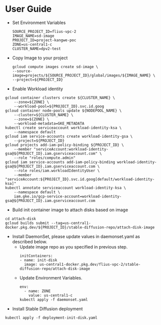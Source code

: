 
# User Guide

* Set Environment Variables
  ```
  SOURCE_PROJECT_ID=flius-vpc-2
  IMAGE_NAME=sd-image
  PROJECT_ID=project-kangwe-poc
  ZONE=us-central1-c
  CLUSTER_NAME=dpv2-test
  ```
* Copy Image to your project
  ```
  gcloud compute images create sd-image \
  --source-image=projects/${SOURCE_PROJECT_ID}/global/images/${IMAGE_NAME} \
  --project=${PROJECT_ID}
  ```
* Enable Workload identity
```
gcloud container clusters create ${CLUSTER_NAME} \
    --zone=${ZONE} \
    --workload-pool=${PROJECT_ID}.svc.id.goog
gcloud container node-pools update ${NODEPOOL_NAME} \
    --cluster=${CLUSTER_NAME} \
    --zone=${ZONE} \
    --workload-metadata=GKE_METADATA
kubectl create serviceaccount workload-identity-ksa \
    --namespace default
gcloud iam service-accounts create workload-identity-gsa \
    --project=${PROJECT_ID}     
gcloud projects add-iam-policy-binding ${PROJECT_ID} \
    --member "serviceAccount:workload-identity-gsa@${PROJECT_ID}.iam.gserviceaccount.com" \
    --role "roles/compute.admin"   
gcloud iam service-accounts add-iam-policy-binding workload-identity-gsa@${PROJECT_ID}.iam.gserviceaccount.com \
    --role roles/iam.workloadIdentityUser \
    --member "serviceAccount:${PROJECT_ID}.svc.id.goog[default/workload-identity-ksa]"
kubectl annotate serviceaccount workload-identity-ksa \
    --namespace default \
    iam.gke.io/gcp-service-account=workload-identity-gsa@${PROJECT_ID}.iam.gserviceaccount.com
```
* Build init container image to attach disks based on image
```
cd attach-disk
gcloud builds submit --tag=us-central1-docker.pkg.dev/${PROJECT_ID}/stable-diffusion-repo/attach-disk-image
```
* Install DaemonSet, please update values in daemonset.yaml as described below.
  - Update image repo as you specified in previous step.
    ```
    initContainers:
    - name: init-disk
      image: us-central1-docker.pkg.dev/flius-vpc-2/stable-diffusion-repo/attach-disk-image
    ```
  - Update Environment Variables.
    ```
    env:
      - name: ZONE
        value: us-central1-c    
    kubectl apply -f daemonset.yaml
    ```
* Install Stable Diffusion deployment
```
kubectl apply -f deployment-init-disk.yaml
```
